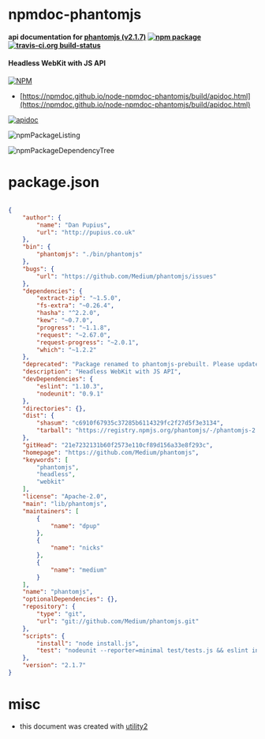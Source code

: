 # npmdoc-phantomjs

#### api documentation for  [phantomjs (v2.1.7)](https://github.com/Medium/phantomjs)  [![npm package](https://img.shields.io/npm/v/npmdoc-phantomjs.svg?style=flat-square)](https://www.npmjs.org/package/npmdoc-phantomjs) [![travis-ci.org build-status](https://api.travis-ci.org/npmdoc/node-npmdoc-phantomjs.svg)](https://travis-ci.org/npmdoc/node-npmdoc-phantomjs)

#### Headless WebKit with JS API

[![NPM](https://nodei.co/npm/phantomjs.png?downloads=true&downloadRank=true&stars=true)](https://www.npmjs.com/package/phantomjs)

- [https://npmdoc.github.io/node-npmdoc-phantomjs/build/apidoc.html](https://npmdoc.github.io/node-npmdoc-phantomjs/build/apidoc.html)

[![apidoc](https://npmdoc.github.io/node-npmdoc-phantomjs/build/screenCapture.buildCi.browser.%252Ftmp%252Fbuild%252Fapidoc.html.png)](https://npmdoc.github.io/node-npmdoc-phantomjs/build/apidoc.html)

![npmPackageListing](https://npmdoc.github.io/node-npmdoc-phantomjs/build/screenCapture.npmPackageListing.svg)

![npmPackageDependencyTree](https://npmdoc.github.io/node-npmdoc-phantomjs/build/screenCapture.npmPackageDependencyTree.svg)



# package.json

```json

{
    "author": {
        "name": "Dan Pupius",
        "url": "http://pupius.co.uk"
    },
    "bin": {
        "phantomjs": "./bin/phantomjs"
    },
    "bugs": {
        "url": "https://github.com/Medium/phantomjs/issues"
    },
    "dependencies": {
        "extract-zip": "~1.5.0",
        "fs-extra": "~0.26.4",
        "hasha": "^2.2.0",
        "kew": "~0.7.0",
        "progress": "~1.1.8",
        "request": "~2.67.0",
        "request-progress": "~2.0.1",
        "which": "~1.2.2"
    },
    "deprecated": "Package renamed to phantomjs-prebuilt. Please update 'phantomjs' package references to 'phantomjs-prebuilt'",
    "description": "Headless WebKit with JS API",
    "devDependencies": {
        "eslint": "1.10.3",
        "nodeunit": "0.9.1"
    },
    "directories": {},
    "dist": {
        "shasum": "c6910f67935c37285b6114329fc2f27d5f3e3134",
        "tarball": "https://registry.npmjs.org/phantomjs/-/phantomjs-2.1.7.tgz"
    },
    "gitHead": "21e7232131b60f2573e110cf89d156a33e8f293c",
    "homepage": "https://github.com/Medium/phantomjs",
    "keywords": [
        "phantomjs",
        "headless",
        "webkit"
    ],
    "license": "Apache-2.0",
    "main": "lib/phantomjs",
    "maintainers": [
        {
            "name": "dpup"
        },
        {
            "name": "nicks"
        },
        {
            "name": "medium"
        }
    ],
    "name": "phantomjs",
    "optionalDependencies": {},
    "repository": {
        "type": "git",
        "url": "git://github.com/Medium/phantomjs.git"
    },
    "scripts": {
        "install": "node install.js",
        "test": "nodeunit --reporter=minimal test/tests.js && eslint install.js"
    },
    "version": "2.1.7"
}
```



# misc
- this document was created with [utility2](https://github.com/kaizhu256/node-utility2)

